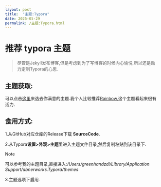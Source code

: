 ```yaml
---
layout: post
title:  "主题:Typora"
date: 2025-05-29
permalink: /主题:Typora.html
---
```


# 推荐 **typora** 主题

> 尽管是JekyII发布博客,但是考虑到为了写博客的时候内心愉悦,所以还是动力定制Typora的心思.

## 主题获取:

可以点击[这里](https://theme.typoraio.cn/)来选去你满意的主题.我个人比较推荐[Rainbow](https://theme.typoraio.cn/theme/Rainbow/),这个主题看起来很有活力.

## 食用方式:

1.从GitHub对应仓库的Release下载 **SourceCode**.

2.从Typora**设置>外观>主题**里进入主题文件目录,然后复制粘贴到该目录下.

> [!NOTE]
>
> 可以参考我的主题目录,直接进入:*/Users/greenhandzdl/Library/Application Support/abnerworks.Typora/themes*

3.主题选项下启用.